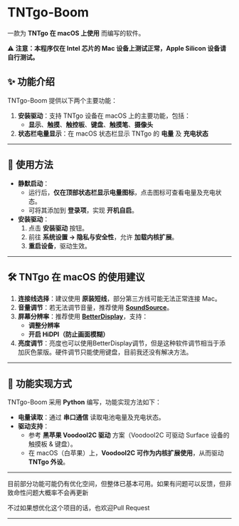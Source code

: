 # TNTgo-Boom

一款为 **TNTgo 在 macOS 上使用** 而编写的软件。  

⚠ **注意：本程序仅在 Intel 芯片的 Mac 设备上测试正常，Apple Silicon 设备请自行测试。**  

## ✨ 功能介绍
TNTgo-Boom 提供以下两个主要功能：
1. **安装驱动**：支持 TNTgo 设备在 macOS 上的主要功能，包括：
   - **显示**、**触摸**、**触控板**、**键盘**、**触摸笔**、**摄像头**
2. **状态栏电量显示**：在 macOS 状态栏显示 TNTgo 的 **电量** 及 **充电状态**

---

## 🚀 使用方法
- **静默启动**：  
  - 运行后，**仅在顶部状态栏显示电量图标**，点击图标可查看电量及充电状态。  
  - 可将其添加到 **登录项**，实现 **开机自启**。  
- **安装驱动**：  
  1. 点击 **安装驱动** 按钮。  
  2. 前往 **系统设置 → 隐私与安全性**，允许 **加载内核扩展**。  
  3. **重启设备**，驱动生效。  

---

## 🛠 TNTgo 在 macOS 的使用建议
1. **连接线选择**：建议使用 **原装短线**，部分第三方线可能无法正常连接 Mac。  
2. **音量调节**：若无法调节音量，推荐使用 **[SoundSource](https://rogueamoeba.com/soundsource/)**。  
3. **屏幕分辨率**：推荐使用 **[BetterDisplay](https://github.com/waydabber/BetterDisplay)**，支持：
   - **调整分辨率**
   - **开启 HiDPI（防止画面模糊）**  
4. **亮度调节**：亮度也可以使用BetterDisplay调节，但是这种软件调节相当于添加灰色蒙版。硬件调节只能使用键盘，目前我还没有解决方法。  

---

## 🔧 功能实现方式
TNTgo-Boom 采用 **Python** 编写，功能实现方法如下：
- **电量读取**：通过 **串口通信** 读取电池电量及充电状态。  
- **驱动支持**：
  - 参考 **黑苹果 VoodooI2C 驱动** 方案（VoodooI2C 可驱动 Surface 设备的触摸板 & 键盘）。  
  - 在 macOS（白苹果）上，**VoodooI2C 可作为内核扩展使用**，从而驱动 **TNTgo 外设**。  

---
目前部分功能可能仍有优化空间，但整体已基本可用。如果有问题可以反馈，但非致命性问题大概率不会再更新

不过如果想优化这个项目的话，也欢迎Pull Request

---

